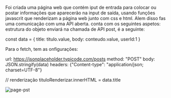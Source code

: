 Foi criada uma página web que contém iput de entrada para colocar ou postar informações que aparecerão na input de saída, 
usando funções javascrit que renderizam a página web junto com css e html. Alem disso fas  uma comunicação com uma API aberta.
conta com os seguintes aspetos: 
 estrutura do objeto  enviará na  chamada de API post, é  a seguinte:

const data = {
        title: titulo.value,
        body: conteudo.value, 
        userId:1
    }


Para o  fetch, tem as onfigurações:

url: https://jsonplaceholder.typicode.com/posts
method: "POST"
body: JSON.stringify(data)
headers: {"Content-type": "application/json; charset=UTF-8"}

// renderização 
tituloRenderizar.innerHTML = data.title

![page-pst](https://github.com/WilfredoSolorzano/posting--page/assets/122184939/d1f72168-2331-4f72-bf32-f9b7ae461278)


